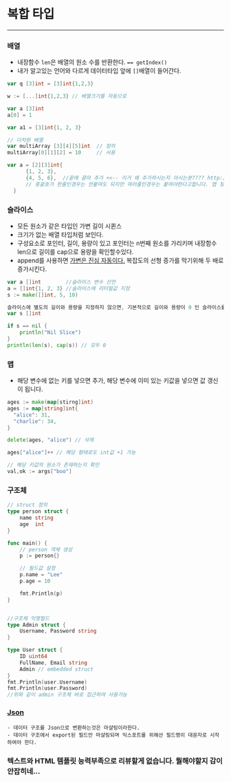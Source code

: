 # 복합 타입

---

### 배열
  - 내장함수 `len`은 배열의 원소 수를 반환한다. `== getIndex()`
  - 내가 알고있는 언어와 다르게 데이터타입 앞에 `[]`배열이 들어간다.
  ```go
  var q [3]int = [3]int{1,2,3}
  
  w := [...]int{1,2,3} // 배열크기를 자동으로
  
  var a [3]int
  a[0] = 1
  
  var a1 = [3]int{1, 2, 3}
  
  // 다차원 배열
  var multiArray [3][4][5]int  // 정의
  multiArray[0][1][2] = 10     // 사용
  
  var a = [2][3]int{
        {1, 2, 3},
        {4, 5, 6},  //끝에 콤마 추가 <<-- 이거 왜 추가하시는지 아시는분???? http://golang.site/go/article/12-Go-%EC%BB%AC%EB%A0%89%EC%85%98---%EB%B0%B0%EC%97%B4
        // 중괄호가 한줄인경우는 안붙여도 되지만 여러줄인경우는 붙여야한다고합니다. 맵 찾아보다가 알았음 이유는 못찾음 ㅠ 
    }
  ```
### 슬라이스
  - 모든 원소가 같은 타입인 가변 길이 시퀸스
  - 크기가 없는 배열 타입처럼 보인다.
  - 구성요소로 포인터, 길이, 용량이 있고 포인터는 n번째 원소를 가리키며 내장함수 len으로 길이를 cap으로 용량을 확인할수있다.
  - append를 사용하면 [가변은 진심 자동이다.](https://github.com/adonovan/gopl.io/blob/master/ch4/append/main.go) 복잡도의 선형 증가를 막기위해 두 배로 증가시킨다.
  ```go
  var a []int        //슬라이스 변수 선언
  a = []int{1, 2, 3} //슬라이스에 리터럴값 지정
  s := make([]int, 5, 10)

  슬라이스에 별도의 길이와 용량을 지정하지 않으면, 기본적으로 길이와 용량이 0 인 슬라이스를 만드는데, 이를 Nil Slice 라 하고, nil 과 비교하면 참을 리턴한다.
  var s []int

  if s == nil {
      println("Nil Slice")
  }
  println(len(s), cap(s)) // 모두 0
  ```
### 맵
  - 해당 변수에 없는 키를 넣으면 추가, 해당 변수에 이미 있는 키값을 넣으면 값 갱신이 됩니다.
  ```go
  ages := make(map[stirng]int)
  ages := map[string]int{
    "alice": 31,
    "charlie": 34,
  }
  
  delete(ages, "alice") // 삭제
  
  ages["alice"]++ // 해당 형태로도 int값 +1 가능
  
  // 해당 키값의 원소가 존재하는지 확인
  val,ok := args["boo"]
  ```
### 구조체
  ```go
  // struct 정의
  type person struct {
      name string
      age  int
  }

  func main() {
      // person 객체 생성
      p := person{}

      // 필드값 설정
      p.name = "Lee"
      p.age = 10

      fmt.Println(p)
  }
  
  
  //구조체 익명필드
  type Admin struct {
      Username, Password string
  }

  type User struct {
      ID uint64
      FullName, Email string
      Admin // embedded struct
  }
  fmt.Println(user.Username)
  fmt.Println(user.Password)
  //위와 같이 admin 구조체 바로 접근하여 사용가능
  ```
  
  ### [Json](https://github.com/adonovan/gopl.io/blob/master/ch4/movie/main.go)
    - 데이터 구조를 Json으로 변환하는것은 마샬링이라한다.
    - 데이터 구조에서 export된 필드만 마샬링되며 익스포트를 위해선 필드명이 대문자로 시작하여야 한다.
    
 ### 텍스트와 HTML 템플릿 능력부족으로 리뷰할게 없습니다. 뭘해야할지 감이 안잡히네... 
